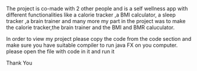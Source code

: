 The project is co-made with 2 other people and is a self wellness app with different functionalities like a calorie tracker ,a BMI calculator, a sleep tracker ,a brain trainer and many more 
my part in the project was to make the calorie tracker,the brain trainer and the BMI and BMR caluculator.

In order to view my project please copy the code from the code section and make sure you have suitable compiler to run java FX on you computer.
please open the file with code in it and run it

Thank You
